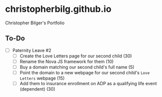 # christopherbilg.github.io

Christopher Bilger's Portfolio

## To-Do

- [ ] Paternity Leave #2
  - [ ] Create the Love Letters page for our second child (30)
  - [ ] Rename the Nova JS framework for them (10)
  - [ ] Buy a domain matching our second child's full name (5)
  - [ ] Point the domain to a new webpage for our second child's `Love Letters` webpage (15)
  - [ ] Add them to insurance enrollment on ADP as a qualifying life event (dependent) (30)
